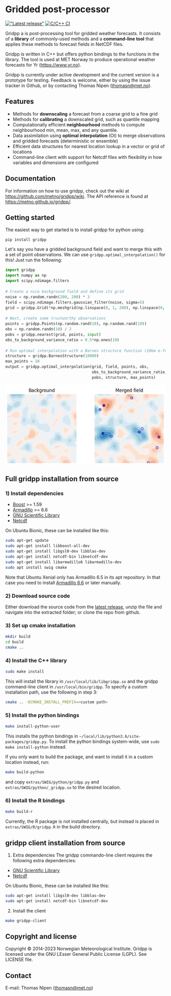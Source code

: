 # Gridded post-processor

[!["Latest release"](https://img.shields.io/github/v/release/metno/gridpp.svg)](https://github.com/metno/gridpp/releases)
[![C/C++ CI](https://github.com/metno/gridpp/workflows/C/C++%20CI/badge.svg)](https://github.com/metno/gridpp/actions)

Gridpp a is post-processing tool for gridded weather forecasts. It consists of a **library** of commonly-used methods and a **command-line tool** that applies these methods to forecast fields in NetCDF files.

Gridpp is written in C++ but offers python bindings to the functions in the library. The tool is used at MET Norway to produce operational weather forecasts for Yr (https://www.yr.no).

Gridpp is currently under active development and the current version is a prototype for testing. Feedback
is welcome, either by using the issue tracker in Github, or by contacting Thomas Nipen (thomasn@met.no).

## Features
- Methods for **downscaling** a forecast from a coarse grid to a fine grid
- Methods for **calibrating** a downscaled grid, such as quantile mapping
- Computationally efficient **neighbourhood** methods to compute neighbourhood min, mean, max, and any quantile.
- Data assimilation using **optimal interpolation** (OI) to merge observations and gridded forecasts (deterministic or ensemble)
- Efficient data structures for nearest location lookup in a vector or grid of locations
- Command-line client with support for Netcdf files with flexibility in how variables and dimensions are configured

## Documentation
For information on how to use gridpp, check out the wiki at https://github.com/metno/gridpp/wiki. The API
reference is found at https://metno.github.io/gridpp/.

## Getting started

The easiest way to get started is to install gridpp for python using:
```
pip install gridpp
```

Let's say you have a gridded background field and want to merge this with a set of point observations. We can use
`gridpp.optimal_interpolation()` for this! Just run the following:

```python
import gridpp
import numpy as np
import scipy.ndimage.filters

# Create a nice background field and define its grid
noise = np.random.randn(200, 200) * 3
field = scipy.ndimage.filters.gaussian_filter(noise, sigma=5)
grid = gridpp.Grid(*np.meshgrid(np.linspace(0, 1, 200), np.linspace(0, 1, 200)))

# Next, create some trustworthy observations
points = gridpp.Points(np.random.rand(10), np.random.rand(10))
obs = np.random.randn(10) / 2
pobs = gridpp.nearest(grid, points, input)
obs_to_background_variance_ratio = 0.5*np.ones(10)

# Run optimal interpolation with a Barnes structure function (10km e-folding distance)
structure = gridpp.BarnesStructure(10000)
max_points = 10
output = gridpp.optimal_interpolation(grid, field, points, obs,
                                      obs_to_background_variance_ratio,
                                      pobs, structure, max_points)
```

![Example](docs/image.jpg)

## Full gridpp installation from source

### 1) Install dependencies
- [Boost](https://www.boost.org/) >= 1.59
- [Armadillo](http://arma.sourceforge.net/) >= 6.6
- [GNU Scientific Library](https://www.gnu.org/software/gsl/)
- [Netcdf](https://www.unidata.ucar.edu/software/netcdf/)

On Ubuntu Bionic, these can be installed like this:
```bash
sudo apt-get update
sudo apt-get install libboost-all-dev
sudo apt-get install libgsl0-dev libblas-dev
sudo apt-get install netcdf-bin libnetcdf-dev
sudo apt-get install libarmadillo6 libarmadillo-dev
sudo apt install swig cmake
```

Note that Ubuntu Xenial only has Armadillo 6.5 in its apt repository. In that case you need to install  [Armadillo 6.6](http://arma.sourceforge.net/) or later manually.


### 2) Download source code

Either download the source code from the [latest release](https://github.com/metno/gridpp/releases), unzip
   the file and navigate into the extracted folder; or clone the repo from github.

### 3) Set up cmake installation

```bash
mkdir build
cd build
cmake ..
```

### 4) Install the C++ library

```bash
sudo make install
```
This will install the library in `/usr/local/lib/libgridpp.so` and the gridpp command-line client in
`/usr/local/bin/gridpp`. To specify a custom installation path, use the following in step 3:

```bash
cmake .. -DCMAKE_INSTALL_PREFIX=<custom path>
```

### 5) Install the python bindings

```bash
make install-python-user
```

This installs the python bindings in
`~/local/lib/python3.6/site-packages/gridpp.py`. To install the python bindings system-wide, use `sudo make install-python` instead.

If you only want to build the package, and want to install it in a custom location instead, run:
```bash
make build-python
```

and copy `extras/SWIG/python/gridpp.py` and `extras/SWIG/python/_gridpp.so` to the desired location.

### 6) Install the R bindings

```bash
make build-r
```

Currently, the R package is not installed centrally, but instead is placed in `extras/SWIG/R/gridpp.R` in the build directory.

## gridpp client installation from source

1. Extra dependencies
The gridpp commando-line client requires the following extra dependencies:
- [GNU Scientific Library](https://www.gnu.org/software/gsl/)
- [Netcdf](https://www.unidata.ucar.edu/software/netcdf/)

On Ubuntu Bionic, these can be installed like this:
```bash
sudo apt-get install libgsl0-dev libblas-dev
sudo apt-get install netcdf-bin libnetcdf-dev
```

2. Install the client
```bash
make gridpp-client
```

## Copyright and license
Copyright © 2014-2023 Norwegian Meteorological Institute. Gridpp is licensed under the GNU LEsser General
Public License (LGPL). See LICENSE file.

## Contact
E-mail: Thomas Nipen (thomasn@met.no)
